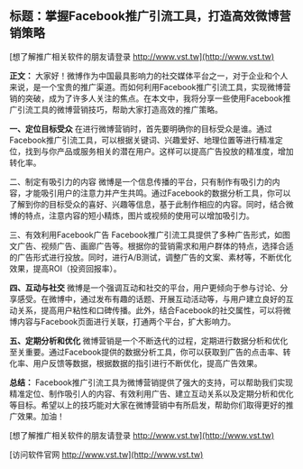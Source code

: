 ## **标题：掌握Facebook推广引流工具，打造高效微博营销策略**

[想了解推广相关软件的朋友请登录 http://www.vst.tw](http://www.vst.tw)

**正文：**
大家好！微博作为中国最具影响力的社交媒体平台之一，对于企业和个人来说，是一个宝贵的推广渠道。而如何利用Facebook推广引流工具，实现微博营销的突破，成为了许多人关注的焦点。在本文中，我将分享一些使用Facebook推广引流工具的微博营销技巧，帮助大家打造高效的推广策略。

**一、定位目标受众**
在进行微博营销时，首先要明确你的目标受众是谁。通过Facebook推广引流工具，可以根据关键词、兴趣爱好、地理位置等进行精准定位，找到与你产品或服务相关的潜在用户。这样可以提高广告投放的精准度，增加转化率。

二、制定有吸引力的内容
微博是一个信息传播的平台，只有制作有吸引力的内容，才能吸引用户的注意力并产生共鸣。通过Facebook的数据分析工具，你可以了解到你的目标受众的喜好、兴趣等信息，基于此制作相应的内容。同时，结合微博的特点，注意内容的短小精炼，图片或视频的使用可以增加吸引力。

三、有效利用Facebook广告
Facebook推广引流工具提供了多种广告形式，如图文广告、视频广告、画廊广告等。根据你的营销需求和用户群体的特点，选择合适的广告形式进行投放。同时，进行A/B测试，调整广告的文案、素材等，不断优化效果，提高ROI（投资回报率）。

**四、互动与社交**
微博是一个强调互动和社交的平台，用户更倾向于参与讨论、分享感受。在微博中，通过发布有趣的话题、开展互动活动等，与用户建立良好的互动关系，提高用户粘性和口碑传播。此外，结合Facebook的社交属性，可以将微博内容与Facebook页面进行关联，打通两个平台，扩大影响力。

**五、定期分析和优化**
微博营销是一个不断迭代的过程，定期进行数据分析和优化至关重要。通过Facebook提供的数据分析工具，你可以获取到广告的点击率、转化率、用户反馈等数据，根据数据的指引进行不断优化，提高广告效果。

**总结：**
Facebook推广引流工具为微博营销提供了强大的支持，可以帮助我们实现精准定位、制作吸引人的内容、有效利用广告、建立互动关系以及定期分析和优化等目标。希望以上的技巧能对大家在微博营销中有所启发，帮助你们取得更好的推广效果。加油！

[想了解推广相关软件的朋友请登录 http://www.vst.tw](http://www.vst.tw)


[访问软件官网 http://www.vst.tw](http://www.vst.tw)

